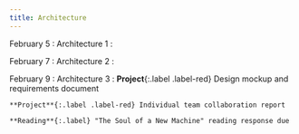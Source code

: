 ```yaml
---
title: Architecture
---
```


February 5
: Architecture 1
  : 

February 7
: Architecture 2
  : 

February 9
: Architecture 3
  : **Project**{:.label .label-red} Design mockup and requirements document
   
    **Project**{:.label .label-red} Individual team collaboration report

    **Reading**{:.label} "The Soul of a New Machine" reading response due
